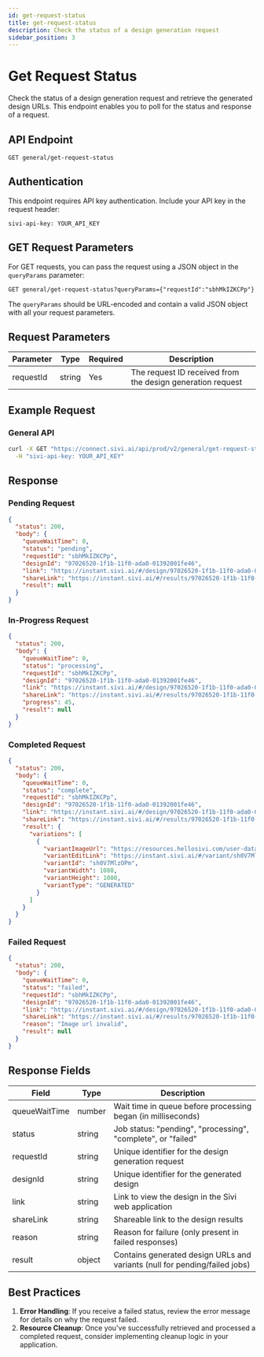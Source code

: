 ```yaml
---
id: get-request-status
title: get-request-status
description: Check the status of a design generation request
sidebar_position: 3
---
```


# Get Request Status

Check the status of a design generation request and retrieve the generated design URLs. This endpoint enables you to poll for the status and response of a request.

## API Endpoint

```http
GET general/get-request-status
```

## Authentication

This endpoint requires API key authentication. Include your API key in the request header:

```http
sivi-api-key: YOUR_API_KEY
```
## GET Request Parameters

For GET requests, you can pass the request using a JSON object in the `queryParams` parameter:

```http
GET general/get-request-status?queryParams={"requestId":"sbhMkIZKCPp"}
```

The `queryParams` should be URL-encoded and contain a valid JSON object with all your request parameters.

## Request Parameters

| Parameter | Type | Required | Description |
|-----------|------|----------|-------------|
| requestId | string | Yes | The request ID received from the design generation request |

<!-- ## Webhook Support

If you want to avoid polling, you can use webhooks. If your API key is registered with a webhook URL, status updates will be sent to that URL when the request completes, fails, or reaches certain status points.

To configure a webhook, visit: [API Key Settings](https://instant.sivi.ai/#/settings) -->

## Example Request

### General API
```bash
curl -X GET "https://connect.sivi.ai/api/prod/v2/general/get-request-status?queryParams=%7B%22requestId%22%3A%22sbhMkIZKCPp%22%7D" \
  -H "sivi-api-key: YOUR_API_KEY"
```

## Response

### Pending Request

```json
{
  "status": 200,
  "body": {
    "queueWaitTime": 0,
    "status": "pending",
    "requestId": "sbhMkIZKCPp",
    "designId": "97026520-1f1b-11f0-ada0-01392001fe46",
    "link": "https://instant.sivi.ai/#/design/97026520-1f1b-11f0-ada0-01392001fe46",
    "shareLink": "https://instant.sivi.ai/#/results/97026520-1f1b-11f0-ada0-01392001fe46",
    "result": null
  }
}
```

### In-Progress Request

```json
{
  "status": 200,
  "body": {
    "queueWaitTime": 0,
    "status": "processing",
    "requestId": "sbhMkIZKCPp",
    "designId": "97026520-1f1b-11f0-ada0-01392001fe46",
    "link": "https://instant.sivi.ai/#/design/97026520-1f1b-11f0-ada0-01392001fe46",
    "shareLink": "https://instant.sivi.ai/#/results/97026520-1f1b-11f0-ada0-01392001fe46",
    "progress": 45,
    "result": null
  }
}
```

### Completed Request

```json
{
  "status": 200,
  "body": {
    "queueWaitTime": 0,
    "status": "complete",
    "requestId": "sbhMkIZKCPp",
    "designId": "97026520-1f1b-11f0-ada0-01392001fe46",
    "link": "https://instant.sivi.ai/#/design/97026520-1f1b-11f0-ada0-01392001fe46",
    "shareLink": "https://instant.sivi.ai/#/results/97026520-1f1b-11f0-ada0-01392001fe46",
    "result": {
      "variations": [
        {
          "variantImageUrl": "https://resources.hellosivi.com/user-data/e5ef6aa0-8d6c-11ec-bd33-8d2f1bec7c21/generated/sg0yMSZzNnU--97026520-1f1b-11f0-ada0-01392001fe46--sh0V7MlzOPm.jpg",
          "variantEditLink": "https://instant.sivi.ai/#/variant/sh0V7MlzOPm/independent-design-editor?type=edited",
          "variantId": "sh0V7MlzOPm",
          "variantWidth": 1080,
          "variantHeight": 1080,
          "variantType": "GENERATED"
        }
      ]
    }
  }
}
```

### Failed Request

```json
{
  "status": 200,
  "body": {
    "queueWaitTime": 0,
    "status": "failed",
    "requestId": "sbhMkIZKCPp",
    "designId": "97026520-1f1b-11f0-ada0-01392001fe46",
    "link": "https://instant.sivi.ai/#/design/97026520-1f1b-11f0-ada0-01392001fe46",
    "shareLink": "https://instant.sivi.ai/#/results/97026520-1f1b-11f0-ada0-01392001fe46",
    "reason": "Image url invalid",
    "result": null
  }
}
```

## Response Fields

| Field | Type | Description |
|------|------------|--------|
| queueWaitTime | number | Wait time in queue before processing began (in milliseconds) |
| status | string | Job status: "pending", "processing", "complete", or "failed" |
| requestId | string | Unique identifier for the design generation request |
| designId | string | Unique identifier for the generated design |
| link | string | Link to view the design in the Sivi web application |
| shareLink | string | Shareable link to the design results |
| reason | string | Reason for failure (only present in failed responses) |
| result | object | Contains generated design URLs and variants (null for pending/failed jobs) |


## Best Practices

<!-- 1. **Polling Interval**: Use an exponential backoff strategy when polling for request status, webhooks is preferred over polling for improved performance and reduced API consumption. -->
1. **Error Handling**: If you receive a failed status, review the error message for details on why the request failed.
2. **Resource Cleanup**: Once you've successfully retrieved and processed a completed request, consider implementing cleanup logic in your application.

